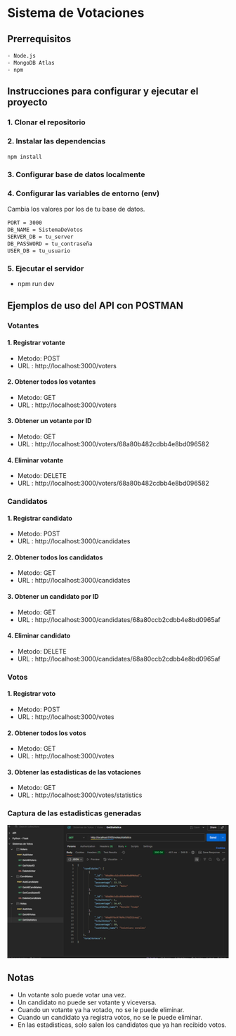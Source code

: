 # Sistema de Votaciones

## Prerrequisitos
    - Node.js 
    - MongoDB Atlas
    - npm

## Instrucciones para configurar y ejecutar el proyecto

### 1. Clonar el repositorio

### 2. Instalar las dependencias
```bash
npm install
```

### 3. Configurar base de datos localmente

### 4. Configurar las variables de entorno (env)
Cambia los valores por los de tu base de datos.

```env
PORT = 3000
DB_NAME = SistemaDeVotos
SERVER_DB = tu_server
DB_PASSWORD = tu_contraseña
USER_DB = tu_usuario
```

### 5. Ejecutar el servidor

 - npm run dev

## Ejemplos de uso del API con POSTMAN

### Votantes

#### 1. Registrar votante
 - Metodo: POST
 - URL : http://localhost:3000/voters

#### 2. Obtener todos los votantes
 - Metodo: GET
 - URL : http://localhost:3000/voters

#### 3. Obtener un votante por ID
 - Metodo: GET
 - URL : http://localhost:3000/voters/68a80b482cdbb4e8bd096582

#### 4. Eliminar votante
 - Metodo: DELETE
 - URL : http://localhost:3000/voters/68a80b482cdbb4e8bd096582

### Candidatos
#### 1. Registrar candidato
 - Metodo: POST
 - URL : http://localhost:3000/candidates

#### 2. Obtener todos los candidatos
 - Metodo: GET
 - URL : http://localhost:3000/candidates

#### 3. Obtener un candidato por ID
 - Metodo: GET
 - URL : http://localhost:3000/candidates/68a80ccb2cdbb4e8bd0965af

#### 4. Eliminar candidato
 - Metodo: DELETE
 - URL : http://localhost:3000/candidates/68a80ccb2cdbb4e8bd0965af

### Votos
#### 1. Registrar voto
 - Metodo: POST
 - URL : http://localhost:3000/votes

#### 2. Obtener todos los votos
 - Metodo: GET
 - URL : http://localhost:3000/votes

#### 3. Obtener las estadisticas de las votaciones
 - Metodo: GET
 - URL : http://localhost:3000/votes/statistics

### Captura de las estadisticas generadas

![statistics.png](statistics.png)

## Notas
 - Un votante solo puede votar una vez.
 - Un candidato no puede ser votante y viceversa.
 - Cuando un votante ya ha votado, no se le puede eliminar.
 - Cuando un candidato ya registra votos, no se le puede eliminar.
 - En las estadisticas, solo salen los candidatos que ya han recibido votos.